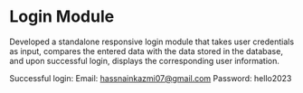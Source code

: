 # Login Module
Developed a standalone responsive login module that takes user credentials as input, compares the entered data with the data stored in the database, and upon
successful login, displays the corresponding user information.

Successful login: 
Email: hassnainkazmi07@gmail.com
Password: hello2023
